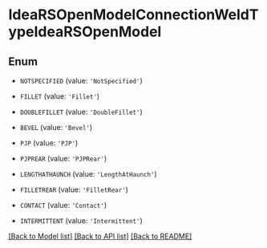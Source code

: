 # IdeaRSOpenModelConnectionWeldTypeIdeaRSOpenModel


## Enum

* `NOTSPECIFIED` (value: `'NotSpecified'`)

* `FILLET` (value: `'Fillet'`)

* `DOUBLEFILLET` (value: `'DoubleFillet'`)

* `BEVEL` (value: `'Bevel'`)

* `PJP` (value: `'PJP'`)

* `PJPREAR` (value: `'PJPRear'`)

* `LENGTHATHAUNCH` (value: `'LengthAtHaunch'`)

* `FILLETREAR` (value: `'FilletRear'`)

* `CONTACT` (value: `'Contact'`)

* `INTERMITTENT` (value: `'Intermittent'`)

[[Back to Model list]](../README.md#documentation-for-models) [[Back to API list]](../README.md#documentation-for-api-endpoints) [[Back to README]](../README.md)


